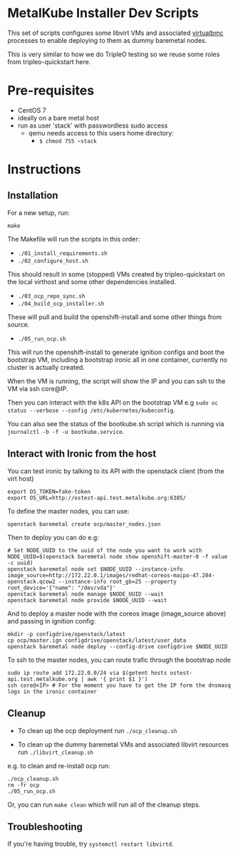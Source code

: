 MetalKube Installer Dev Scripts
===============================

This set of scripts configures some libvirt VMs and associated
[virtualbmc](https://docs.openstack.org/tripleo-docs/latest/install/environments/virtualbmc.html) processes to enable deploying to them as dummy baremetal nodes.

This is very similar to how we do TripleO testing so we reuse some roles
from tripleo-quickstart here.

# Pre-requisites

- CentOS 7
- ideally on a bare metal host
- run as user 'stack' with passwordless sudo access
  - qemu needs access to this users home directory:
    - `$ chmod 755 ~stack`

# Instructions

## Installation

For a new setup, run:

`make`

The Makefile will run the scripts in this order:

- `./01_install_requirements.sh`
- `./02_configure_host.sh`

This should result in some (stopped) VMs created by tripleo-quickstart on the
local virthost and some other dependencies installed.

- `./03_ocp_repo_sync.sh`
- `./04_build_ocp_installer.sh`

These will pull and build the openshift-install and some other things from
source.

- `./05_run_ocp.sh`

This will run the openshift-install to generate ignition configs and boot the
bootstrap VM, including a bootstrap ironic all in one container,
currently no cluster is actually created.

When the VM is running, the script will show the IP and you can ssh to the
VM via ssh core@IP.

Then you can interact with the k8s API on the bootstrap VM e.g
`sudo oc status --verbose --config /etc/kubernetes/kubeconfig`.

You can also see the status of the bootkube.sh script which is running via
`journalctl -b -f -u bootkube.service`.

## Interact with Ironic from the host

You can test ironic by talking to its API with the openstack client (from the
virt host)

```
export OS_TOKEN=fake-token
export OS_URL=http://ostest-api.test.metalkube.org:6385/
```

To define the master nodes, you can use:

```
openstack baremetal create ocp/master_nodes.json
```

Then to deploy you can do e.g:

```
# Set NODE_UUID to the uuid of the node you want to work with
NODE_UUID=$(openstack baremetal node show openshift-master-0 -f value -c uuid)
openstack baremetal node set $NODE_UUID --instance-info image_source=http://172.22.0.1/images/redhat-coreos-maipo-47.284-openstack.qcow2 --instance-info root_gb=25 --property root_device='{"name": "/dev/vda"}'
openstack baremetal node manage $NODE_UUID --wait
openstack baremetal node provide $NODE_UUID --wait
```

And to deploy a master node with the coreos image (image\_source above) and passing in ignition config:

```
mkdir -p configdrive/openstack/latest
cp ocp/master.ign configdrive/openstack/latest/user_data
openstack baremetal node deploy --config-drive configdrive $NODE_UUID
```

To ssh to the master nodes, you can route trafic through the bootstrap node
```
sudo ip route add 172.22.0.0/24 via $(getent hosts ostest-api.test.metalkube.org | awk '{ print $1 }')
ssh core@<IP> # For the moment you have to get the IP form the dnsmasq logs in the ironic container
```

## Cleanup

- To clean up the ocp deployment run `./ocp_cleanup.sh`

- To clean up the dummy baremetal VMs and associated libvirt resources run `./libvirt_cleanup.sh`

e.g. to clean and re-install ocp run:

```
./ocp_cleanup.sh
rm -fr ocp
./05_run_ocp.sh
```

Or, you can run `make clean` which will run all of the cleanup steps.

## Troubleshooting
If you're having trouble, try `systemctl restart libvirtd`.

